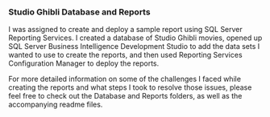 ### Studio Ghibli Database and Reports

I was assigned to create and deploy a sample report using SQL Server Reporting Services. I created a database of Studio Ghibli movies, opened up SQL Server Business Intelligence Development Studio to add the data sets I wanted to use to create the reports, and then used Reporting Services Configuration Manager to deploy the reports.

For more detailed information on some of the challenges I faced while creating the reports and what steps I took to resolve those issues, please feel free to check out the Database and Reports folders, as well as the accompanying readme files.

